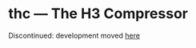 # thc — The H3 Compressor

Discontinued: development moved [here](https://github.com/HydroniumLabs/h3o-zip)
